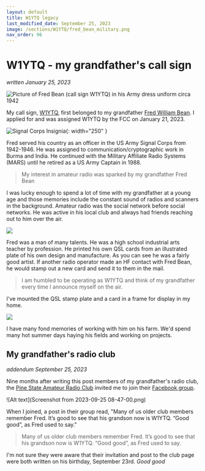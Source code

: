 ```yaml
---
layout: default
title: W1YTQ legacy
last_modified_date: September 25, 2023
image: /sections/W1YTQ/fred_bean_military.png
nav_order: 96
---
```


# W1YTQ - my grandfather's call sign
_written January 25, 2023_

![Picture of Fred Bean (call sign W1YTQ) in his Army dress uniform circa 1942](fred_bean_military.png "Fred Bean, US Army Signal Corps officer")

My call sign, [W1YTQ](https://www.qrz.com/db/W1YTQ), first belonged to my grandfather [Fred William Bean](https://obituaries.bangordailynews.com/obituary/fred-bean-803788851). I applied
for and was assigned W1YTQ by the FCC on January 21, 2023.

![](Insignia_signal.svg.png "Signal Corps Insignia"){: width="250" }

Fred served his country as an officer in the US Army Signal Corps from 1942-1946. He was assigned to communication/cryptographic work in Burma and India. He continued with the Military Affiliate Radio Systems (MARS) until he retired as a US Army Captain in 1988.

> My interest in amateur radio was sparked by my grandfather Fred Bean

I was lucky enough to spend a lot of time with my grandfather at a young age and those memories include the 
constant sound of radios and scanners in the background. Amateur radio was the social network before social networks. He was active in his local club and always had friends reaching out to him
over the air.

![](qsl_card.png)

Fred was a man of many talents. He was a high school industrial arts teacher by profession. He printed his own QSL cards from an illustrated plate of his own design and manufacture. As you can see he was a fairly good artist. 
If another radio operator made an HF contact with Fred Bean, he would stamp out a new card and send it to them in the mail. 

> I am humbled to be operating as W1YTQ and think of my grandfather every time I announce myself on the air.

I've mounted the QSL stamp plate and a card in a frame for display in my home.


![](grandpa_on_tractor.png)

I have many fond memories of working with him on his farm. We'd spend many hot summer days
haying his fields and working on projects.

## My grandfather's radio club
_addendum September 25, 2023_

Nine months after writing this post members of my grandfather's radio club, the [Pine State Amateur Radio Club](https://n1me.com/) invited me to join their [Facebook group](https://www.facebook.com/groups/144424449982).

![Alt text](Screenshot from 2023-09-25 08-47-00.png)

When I joined, a post in their group read, "Many of us older club members remember Fred. It’s good to see that his grandson now is W1YTQ. “Good good”, as Fred used to say."

> Many of us older club members remember Fred. It’s good to see that 
> his grandson now is W1YTQ. “Good good”, as Fred used to say.

I'm not sure they were aware that their invitation and post to the club page were both written on his birthday, September 23rd. _Good good_


